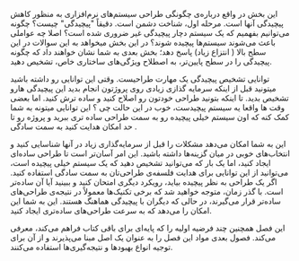 
این بخش در واقع درباره‌ی چگونگی طراحی سیستم‌های نرم‌افزاری به منظور کاهش پیچیدگی آنها است. مرحله اول، شناخت دشمن است. دقیقاً "پیچیدگی" چیست؟ چگونه می‌توانیم بفهمیم که یک سیستم دچار پیچیدگی غیر ضروری شده است؟
اصلا چه عواملی باعث می‌شوند سیستم‌ها پیچیده شوند؟
در این بخش میخواهد به این سوالات در این سطح بالا ( انتزاع زیاد) پاسخ دهد؛ بخش بعدی به شما نشان خواهند داد که چگونه پیچیدگی را در سطح پایین‌تر، به اصطلاح ویژگی‌های ساختاری خاص، تشخیص دهید.

توانایی تشخیص پیچیدگی یک مهارت طراحیست. وقتی این توانایی رو داشته باشید میتونید قبل از اینکه سرمایه گذازی زیادی روی پروژتون انجام بدید این پیچیدگی هارو تشخیص بدید. تا اینکه بتونید طراحی خودتون رو اصلاح کنید و ساده ترش کنید. اما بعضی وقت ها واقعا یه سیستم پیچیدست، خوب در این حالت چی ؟ این توانایی میتونه به شما کمک کنه که اون سیستم خیلی پیچیده رو به سمت طراحی ساده تری ببرید و پروژه رو تا حد امکان هدایت کنید به سمت سادگی .

این به شما امکان می‌دهد مشکلات را قبل از سرمایه‌گذاری زیاد در آنها شناسایی کنید و انتخاب‌های خوبی در میان گزینه‌ها داشته باشید. این امر آسان‌تر است تا طراحی ساده‌ای ایجاد کنید، اما یک بار که می‌توانید تشخیص دهید که یک سیستم خیلی پیچیده است، می‌توانید از این توانایی برای هدایت فلسفه‌ی طراحی‌تان به سمت سادگی استفاده کنید. اگر یک طراحی به نظر پیچیده بیاید، رویکرد دیگری امتحان کنید و ببینید آیا آن ساده‌تر است. با گذر زمان، متوجه خواهید شد که برخی تکنیک‌ها معمولاً در نتیجه‌ی طراحی‌های ساده‌تر قرار می‌گیرند، در حالی که دیگران با پیچیدگی هماهنگ هستند. این به شما این امکان را می‌دهد که به سرعت طراحی‌های ساده‌تری ایجاد کنید.

این فصل همچنین چند فرضیه اولیه را که پایه‌ای برای باقی کتاب فراهم می‌کند، معرفی می‌کند. فصول بعدی مواد این فصل را به عنوان یک اصل مبنا می‌پذیرند و از آن برای توجیه انواع بهبودها و نتیجه‌گیری‌ها استفاده می‌کنند.